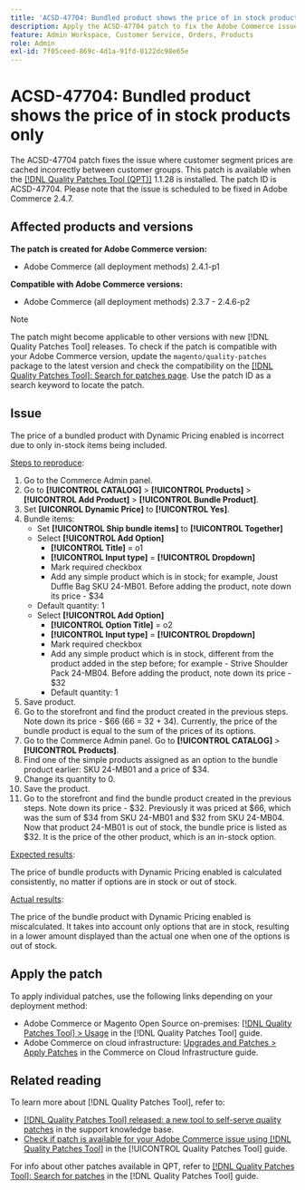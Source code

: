 ```yaml
---
title: 'ACSD-47704: Bundled product shows the price of in stock products only'
description: Apply the ACSD-47704 patch to fix the Adobe Commerce issue where a bundled product shows the price of in stock products only.
feature: Admin Workspace, Customer Service, Orders, Products
role: Admin
exl-id: 7f05ceed-869c-4d1a-91fd-0122dc98e65e
---
```

# ACSD-47704: Bundled product shows the price of in stock products only

The ACSD-47704 patch fixes the issue where customer segment prices are cached incorrectly between customer groups. This patch is available when the [[!DNL Quality Patches Tool (QPT)]](https://experienceleague.adobe.com/en/docs/commerce-knowledge-base/kb/announcements/commerce-announcements/magento-quality-patches-released-new-tool-to-self-serve-quality-patches) 1.1.28 is installed. The patch ID is ACSD-47704. Please note that the issue is scheduled to be fixed in Adobe Commerce 2.4.7.

## Affected products and versions

**The patch is created for Adobe Commerce version:**

* Adobe Commerce (all deployment methods) 2.4.1-p1

**Compatible with Adobe Commerce versions:**

* Adobe Commerce (all deployment methods) 2.3.7 - 2.4.6-p2

>[!NOTE]
>
>The patch might become applicable to other versions with new [!DNL Quality Patches Tool] releases. To check if the patch is compatible with your Adobe Commerce version, update the `magento/quality-patches` package to the latest version and check the compatibility on the [[!DNL Quality Patches Tool]: Search for patches page](https://experienceleague.adobe.com/tools/commerce-quality-patches/index.html). Use the patch ID as a search keyword to locate the patch.

## Issue

The price of a bundled product with Dynamic Pricing enabled is incorrect due to only in-stock items being included.

<u>Steps to reproduce</u>:

1. Go to the Commerce Admin panel.
1. Go to **[!UICONTROL CATALOG]** > **[!UICONTROL Products]** > **[!UICONTROL Add Product]** > **[!UICONTROL Bundle Product]**.
1. Set **[UICONROL Dynamic Price]** to **[!UICONTROL Yes]**.
1. Bundle items:
   * Set **[!UICONTROL Ship bundle items]** to **[!UICONTROL Together]**
   * Select **[!UICONTROL Add Option]**
      * **[!UICONTROL Title]** = o1
      * **[!UICONTROL Input type]** = **[!UICONTROL Dropdown]**
     * Mark required checkbox
     * Add any simple product which is in stock; for example, Joust Duffle Bag SKU 24-MB01. Before adding the product, note down its price - $34
    * Default quantity: 1
   *  Select **[!UICONTROL Add Option]**
      * **[!UICONTROL Option Title]** = o2
      * **[!UICONTROL Input type]** = **[!UICONTROL Dropdown]**
      * Mark required checkbox
      * Add any simple product which is in stock, different from the product added in the step before; for example - Strive Shoulder Pack 24-MB04. Before adding the product, note down its price - $32
      * Default quantity: 1
1. Save product.
1. Go to the storefront and find the product created in the previous steps. Note down its price - $66
(66 = 32 + 34).
Currently, the price of the bundle product is equal to the sum of the prices of its options.
1. Go to the Commerce Admin panel. Go to **[!UICONTROL CATALOG]** > **[!UICONTROL Products]**.
1. Find one of the simple products assigned as an option to the bundle product earlier:
SKU 24-MB01 and a price of $34.
1. Change its quantity to 0.
1. Save the product.
1. Go to the storefront and find the bundle product created in the previous steps. Note down its price - $32. Previously it was priced at $66, which was the sum of $34 from SKU 24-MB01 and $32 from SKU 24-MB04. Now that product 24-MB01 is out of stock, the bundle price is listed as $32. It is the price of the other product, which is an in-stock option.

<u>Expected results</u>:

The price of bundle products with Dynamic Pricing enabled is calculated consistently, no matter if options are in stock or out of stock.

<u>Actual results</u>:

The price of the bundle product with Dynamic Pricing enabled is miscalculated. It takes into account only options that are in stock, resulting in a lower amount displayed than the actual one when one of the options is out of stock.

## Apply the patch

To apply individual patches, use the following links depending on your deployment method:

* Adobe Commerce or Magento Open Source on-premises: [[!DNL Quality Patches Tool] > Usage](/help/tools/quality-patches-tool/usage.md) in the [!DNL Quality Patches Tool] guide.
* Adobe Commerce on cloud infrastructure: [Upgrades and Patches > Apply Patches](https://experienceleague.adobe.com/docs/commerce-cloud-service/user-guide/develop/upgrade/apply-patches.html) in the Commerce on Cloud Infrastructure guide.

## Related reading

To learn more about [!DNL Quality Patches Tool], refer to:

* [[!DNL Quality Patches Tool] released: a new tool to self-serve quality patches](https://experienceleague.adobe.com/en/docs/commerce-knowledge-base/kb/announcements/commerce-announcements/magento-quality-patches-released-new-tool-to-self-serve-quality-patches) in the support knowledge base.
* [Check if patch is available for your Adobe Commerce issue using [!DNL Quality Patches Tool]](/help/tools/quality-patches-tool/patches-available-in-qpt/check-patch-for-magento-issue-with-magento-quality-patches.md) in the [!UICONTROL Quality Patches Tool] guide.


For info about other patches available in QPT, refer to [[!DNL Quality Patches Tool]: Search for patches](https://experienceleague.adobe.com/tools/commerce-quality-patches/index.html) in the [!DNL Quality Patches Tool] guide.
